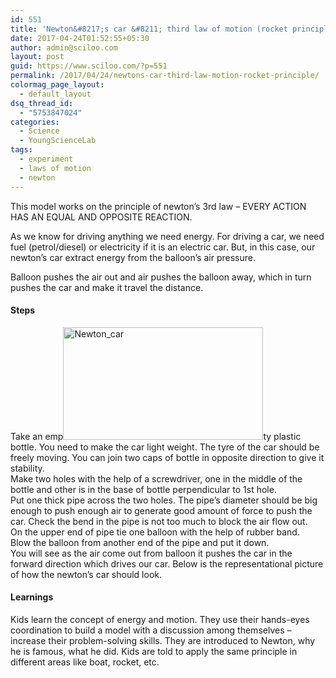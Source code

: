 ```yaml
---
id: 551
title: 'Newton&#8217;s car &#8211; third law of motion (rocket principle)'
date: 2017-04-24T01:52:55+05:30
author: admin@sciloo.com
layout: post
guid: https://www.sciloo.com/?p=551
permalink: /2017/04/24/newtons-car-third-law-motion-rocket-principle/
colormag_page_layout:
  - default_layout
dsq_thread_id:
  - "5753847024"
categories:
  - Science
  - YoungScienceLab
tags:
  - experiment
  - laws of motion
  - newton
---
```

This model works on the principle of newton’s 3rd law &#8211; EVERY ACTION HAS AN EQUAL AND OPPOSITE REACTION.

As we know for driving anything we need energy. For driving a car, we need fuel (petrol/diesel) or electricity if it is an electric car. But, in this case, our newton’s car extract energy from the balloon&#8217;s air pressure.

Balloon pushes the air out and air pushes the balloon away, which in turn pushes the car and make it travel the distance.

#### Steps

Take an emp<img loading="lazy" class="alignleft wp-image-554 size-full" src="http://www.sciloo.com/wp-content/uploads/2017/04/Newton_car.jpg" alt="Newton_car" width="320" height="180" />ty plastic bottle. You need to make the car light weight. The tyre of the car should be freely moving. You can join two caps of bottle in opposite direction to give it stability.  
Make two holes with the help of a screwdriver, one in the middle of the bottle and other is in the base of bottle perpendicular to 1st hole.  
Put one thick pipe across the two holes. The pipe&#8217;s diameter should be big enough to push enough air to generate good amount of force to push the car. Check the bend in the pipe is not too much to block the air flow out.  
On the upper end of pipe tie one balloon with the help of rubber band.  
Blow the balloon from another end of the pipe and put it down.  
You will see as the air come out from balloon it pushes the car in the forward direction which drives our car. Below is the representational picture of how the newton&#8217;s car should look.

#### Learnings

Kids learn the concept of energy and motion. They use their hands-eyes coordination to build a model with a discussion among themselves &#8211; increase their problem-solving skills. They are introduced to Newton, why he is famous, what he did. Kids are told to apply the same principle in different areas like boat, rocket, etc.

&nbsp;